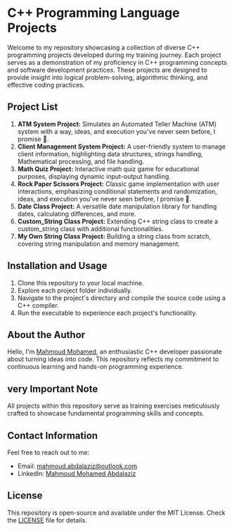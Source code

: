 # C++ Programming Language Projects

Welcome to my repository showcasing a collection of diverse C++ programming projects developed during my training journey. Each project serves as a demonstration of my proficiency in C++ programming concepts and software development practices. These projects are designed to provide insight into logical problem-solving, algorithmic thinking, and effective coding practices.

## Project List

1. **ATM System Project:** Simulates an Automated Teller Machine (ATM) system with a way, ideas, and execution you've never seen before, I promise 🫶.
2. **Client Management System Project:** A user-friendly system to manage client information, highlighting data structures, strings handling, Mathematical processing, and file handling.
3. **Math Quiz Project:** Interactive math quiz game for educational purposes, displaying dynamic input-output handling.
4. **Rock Paper Scissors Project:** Classic game implementation with user interactions, emphasizing conditional statements and randomization, ideas, and execution you've never seen before, I promise 🫶.
5. **Date Class Project:** A versatile date manipulation library for handling dates, calculating differences, and more.
6. **Custom_String Class Project:** Extending C++ string class to create a custom_string class with additional functionalities.
7. **My Own String Class Project:** Building a string class from scratch, covering string manipulation and memory management.

## Installation and Usage

1. Clone this repository to your local machine.
2. Explore each project folder individually.
3. Navigate to the project's directory and compile the source code using a C++ compiler.
4. Run the executable to experience each project's functionality.

## About the Author

Hello, I'm [Mahmoud Mohamed](https://www.linkedin.com/in/mahmoud-mohamed-abd/), an enthusiastic C++ developer passionate about turning ideas into code. This repository reflects my commitment to continuous learning and hands-on programming experience.

## very Important Note

All projects within this repository serve as training exercises meticulously crafted to showcase fundamental programming skills and concepts.

## Contact Information

Feel free to reach out to me:
- Email: mahmoud.abdalaziz@outlook.com
- LinkedIn: [Mahmoud Mohamed Abdalaziz](https://www.linkedin.com/in/mahmoud-mohamed-abd/)

## License

This repository is open-source and available under the MIT License. Check the [LICENSE](LICENSE) file for details.
